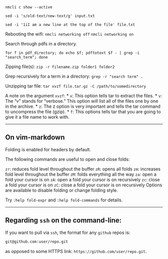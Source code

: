 `nmcli c show --active`

`sed -i 's/old-text/new-text/g' input.txt`

`sed -i '1iI am a new line at the top of the file' file.txt`

Rebooting the wifi: 
`nmcli networking off`
`nmcli networking on`

Search through pdfs in a directory.
```
for f in pdf_directory; do echo $f; pdftotext $f - | grep -i "search_term"; done
```

Zipping file(s): `zip -r filename.zip folder1 folder2`

Grep recursively for a term in a directory: `grep -r "search term" .`

Unzipping tar file: `tar xvzf file.tar.gz -C /path/to/somedirectory`

A note on the argument `xvzf`:
    * `x`: This option tells tar to extract the files.
    * `v`: The “v” stands for “verbose.” This option will list all of the files one by one in the archive.
    * `z`: The z option is very important and tells the tar command to uncompress the file (gzip).
    * `f`: This options tells tar that you are going to give it a file name to work with.

----

## On vim-markdown

Folding is enabled for headers by default.

The following commands are useful to open and close folds:

`zr`: reduces fold level throughout the buffer
`zR`: opens all folds
`zm`: increases fold level throughout the buffer
`zM`: folds everything all the way
`za`: open a fold your cursor is on
`zA`: open a fold your cursor is on recursively
`zc`: close a fold your cursor is on
`zC`: close a fold your cursor is on recursively
Options are available to disable folding or change folding style.

Try `:help fold-expr` and `:help fold-commands` for details.

----

## Regarding `ssh` on the command-line:

If you want to pull via `ssh`, the format for any `github` repos is:

```sh
git@github.com:user/repo.git
```
 
as opposed to some HTTPS link: `https://github.com/user/repo.git`.
